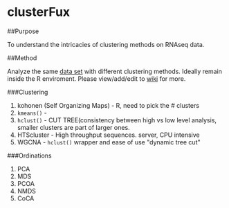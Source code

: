 clusterFux
==========

##Purpose

To understand the intricacies of clustering methods on RNAseq data.  

##Method

Analyze the same [data set](https://github.com/TheCodingCollective/clusterFux/tree/master/data) with different clustering methods.  Ideally remain inside the R enviroment. Please view/add/edit to [wiki](https://github.com/TheCodingCollective/clusterFux/wiki) for more. 

###Clustering

1. kohonen (Self Organizing Maps) -  R, need to pick the # clusters 
2. `kmeans()` - 
3. `hclust()` - CUT TREE(consistency between high vs low level analysis, smaller clusters are part of larger ones.
4. HTScluster - High throughput sequences. server, CPU intensive
5. WGCNA - `hclust()` wrapper and ease of use "dynamic tree cut"

###Ordinations

1. PCA
2. MDS
3. PCOA
4. NMDS
5. CoCA
